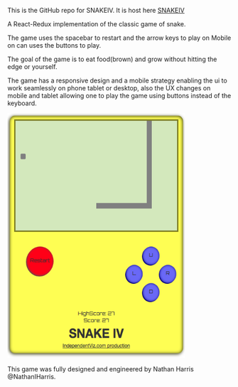 This is the GitHub repo for   SNAKEIV.
It is host here [SNAKEIV](https://snakefour.herokuapp.com/)

A React-Redux implementation of the classic game of snake.

The game uses the spacebar to restart and the arrow keys to play on
 Mobile on can uses the buttons to play.

The goal of the game is to eat food(brown) and grow without hitting the edge or yourself.


The game has a responsive design and a mobile strategy enabling the ui to work seamlessly on phone tablet or desktop, also the UX changes on mobile and tablet allowing one to play the game using buttons instead of the keyboard.

 <img width='400' height='550' src='https://raw.githubusercontent.com/nharrisanalyst/snakefour/master/SnakeIV-screenshot.png'/>





This game was fully designed and engineered by Nathan Harris  @NathanIHarris.
